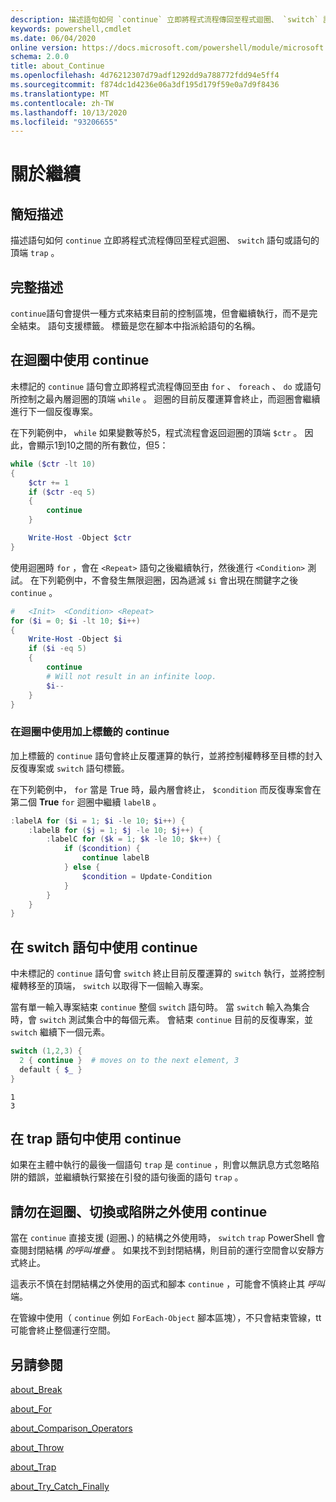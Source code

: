 ```yaml
---
description: 描述語句如何 `continue` 立即將程式流程傳回至程式迴圈、 `switch` 語句或語句的頂端 `trap` 。
keywords: powershell,cmdlet
ms.date: 06/04/2020
online version: https://docs.microsoft.com/powershell/module/microsoft.powershell.core/about/about_continue?view=powershell-7&WT.mc_id=ps-gethelp
schema: 2.0.0
title: about_Continue
ms.openlocfilehash: 4d76212307d79adf1292dd9a788772fdd94e5ff4
ms.sourcegitcommit: f874dc1d4236e06a3df195d179f59e0a7d9f8436
ms.translationtype: MT
ms.contentlocale: zh-TW
ms.lasthandoff: 10/13/2020
ms.locfileid: "93206655"
---
```

# <a name="about-continue"></a>關於繼續

## <a name="short-description"></a>簡短描述

描述語句如何 `continue` 立即將程式流程傳回至程式迴圈、 `switch` 語句或語句的頂端 `trap` 。

## <a name="long-description"></a>完整描述

`continue`語句會提供一種方式來結束目前的控制區塊，但會繼續執行，而不是完全結束。 語句支援標籤。
標籤是您在腳本中指派給語句的名稱。

## <a name="using-continue-in-loops"></a>在迴圈中使用 continue

未標記的 `continue` 語句會立即將程式流程傳回至由 `for` 、 `foreach` 、 `do` 或語句所控制之最內層迴圈的頂端 `while` 。 迴圈的目前反覆運算會終止，而迴圈會繼續進行下一個反復專案。

在下列範例中， `while` 如果變數等於5，程式流程會返回迴圈的頂端 `$ctr` 。 因此，會顯示1到10之間的所有數位，但5：

```powershell
while ($ctr -lt 10)
{
    $ctr += 1
    if ($ctr -eq 5)
    {
        continue
    }

    Write-Host -Object $ctr
}
```

使用迴圈時 `for` ，會在 `<Repeat>` 語句之後繼續執行，然後進行 `<Condition>` 測試。 在下列範例中，不會發生無限迴圈，因為遞減 `$i` 會出現在關鍵字之後 `continue` 。

```powershell
#   <Init>  <Condition> <Repeat>
for ($i = 0; $i -lt 10; $i++)
{
    Write-Host -Object $i
    if ($i -eq 5)
    {
        continue
        # Will not result in an infinite loop.
        $i--
    }
}
```

### <a name="using-a-labeled-continue-in-a-loop"></a>在迴圈中使用加上標籤的 continue

加上標籤的 `continue` 語句會終止反覆運算的執行，並將控制權轉移至目標的封入反復專案或 `switch` 語句標籤。

在下列範例中， `for` 當是 True 時，最內層會終止， `$condition` 而反復專案會在第二個 **True** `for` 迴圈中繼續 `labelB` 。

```powershell
:labelA for ($i = 1; $i -le 10; $i++) {
    :labelB for ($j = 1; $j -le 10; $j++) {
        :labelC for ($k = 1; $k -le 10; $k++) {
            if ($condition) {
                continue labelB
            } else {
                $condition = Update-Condition
            }
        }
    }
}
```

## <a name="using-continue-in-a-switch-statement"></a>在 switch 語句中使用 continue

中未標記的 `continue` 語句會 `switch` 終止目前反覆運算的 `switch` 執行，並將控制權轉移至的頂端， `switch` 以取得下一個輸入專案。

當有單一輸入專案結束 `continue` 整個 `switch` 語句時。
當 `switch` 輸入為集合時，會 `switch` 測試集合中的每個元素。 會結束 `continue` 目前的反復專案，並 `switch` 繼續下一個元素。

```powershell
switch (1,2,3) {
  2 { continue }  # moves on to the next element, 3
  default { $_ }
}
```

```Output
1
3
```

## <a name="using-continue-in-a-trap-statement"></a>在 trap 語句中使用 continue

如果在主體中執行的最後一個語句 `trap` 是 `continue` ，則會以無訊息方式忽略陷阱的錯誤，並繼續執行緊接在引發的語句後面的語句 `trap` 。

## <a name="do-not-use-continue-outside-of-a-loop-switch-or-trap"></a>請勿在迴圈、切換或陷阱之外使用 continue

當在 `continue` 直接支援 (迴圈、) 的結構之外使用時， `switch` `trap` PowerShell 會查閱封閉結構 _的呼叫堆疊_ 。 如果找不到封閉結構，則目前的運行空間會以安靜方式終止。

這表示不慎在封閉結構之外使用的函式和腳本 `continue` ，可能會不慎終止其 _呼叫_ 端。

在管線中使用（ `continue` 例如 `ForEach-Object` 腳本區塊），不只會結束管線，tt 可能會終止整個運行空間。

## <a name="see-also"></a>另請參閱

[about_Break](about_Break.md)

[about_For](about_For.md)

[about_Comparison_Operators](about_Comparison_Operators.md)

[about_Throw](about_Throw.md)

[about_Trap](about_Trap.md)

[about_Try_Catch_Finally](about_Try_Catch_Finally.md)
